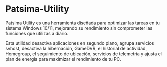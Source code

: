 # Patsima-Utility
Patsima Utility es una herramienta diseñada para optimizar las tareas en tu sistema Windows 10/11, mejorando su rendimiento sin comprometer las funciones que utilizas a diario.

Esta utilidad desactiva aplicaciones en segundo plano, agrupa servicios svhost, desactiva la hibernación, GameDVR, el historial de actividad, Homegroup, el seguimiento de ubicación, servicios de telemetría y ajusta el plan de energía para maximizar el rendimiento de tu PC.
